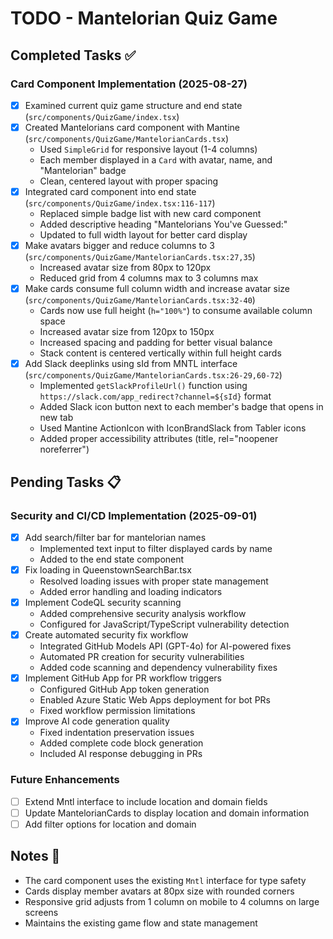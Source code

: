 # TODO - Mantelorian Quiz Game

## Completed Tasks ✅

### Card Component Implementation (2025-08-27)
- [x] Examined current quiz game structure and end state (`src/components/QuizGame/index.tsx`)
- [x] Created Mantelorians card component with Mantine (`src/components/QuizGame/MantelorianCards.tsx`)
  - Used `SimpleGrid` for responsive layout (1-4 columns)
  - Each member displayed in a `Card` with avatar, name, and "Mantelorian" badge
  - Clean, centered layout with proper spacing
- [x] Integrated card component into end state (`src/components/QuizGame/index.tsx:116-117`)
  - Replaced simple badge list with new card component
  - Added descriptive heading "Mantelorians You've Guessed:"
  - Updated to full width layout for better card display
- [x] Make avatars bigger and reduce columns to 3 (`src/components/QuizGame/MantelorianCards.tsx:27,35`)
  - Increased avatar size from 80px to 120px
  - Reduced grid from 4 columns max to 3 columns max
- [x] Make cards consume full column width and increase avatar size (`src/components/QuizGame/MantelorianCards.tsx:32-40`)
  - Cards now use full height (`h="100%"`) to consume available column space
  - Increased avatar size from 120px to 150px
  - Increased spacing and padding for better visual balance
  - Stack content is centered vertically within full height cards
- [x] Add Slack deeplinks using sId from MNTL interface (`src/components/QuizGame/MantelorianCards.tsx:26-29,60-72`)
  - Implemented `getSlackProfileUrl()` function using `https://slack.com/app_redirect?channel=${sId}` format
  - Added Slack icon button next to each member's badge that opens in new tab
  - Used Mantine ActionIcon with IconBrandSlack from Tabler icons
  - Added proper accessibility attributes (title, rel="noopener noreferrer")

## Pending Tasks 📋

### Security and CI/CD Implementation (2025-09-01)
- [x] Add search/filter bar for mantelorian names
  - Implemented text input to filter displayed cards by name
  - Added to the end state component
- [x] Fix loading in QueenstownSearchBar.tsx
  - Resolved loading issues with proper state management
  - Added error handling and loading indicators
- [x] Implement CodeQL security scanning
  - Added comprehensive security analysis workflow
  - Configured for JavaScript/TypeScript vulnerability detection
- [x] Create automated security fix workflow
  - Integrated GitHub Models API (GPT-4o) for AI-powered fixes
  - Automated PR creation for security vulnerabilities
  - Added code scanning and dependency vulnerability fixes
- [x] Implement GitHub App for PR workflow triggers
  - Configured GitHub App token generation
  - Enabled Azure Static Web Apps deployment for bot PRs
  - Fixed workflow permission limitations
- [x] Improve AI code generation quality
  - Fixed indentation preservation issues
  - Added complete code block generation
  - Included AI response debugging in PRs

### Future Enhancements
- [ ] Extend Mntl interface to include location and domain fields
- [ ] Update MantelorianCards to display location and domain information
- [ ] Add filter options for location and domain

## Notes 📝

- The card component uses the existing `Mntl` interface for type safety
- Cards display member avatars at 80px size with rounded corners
- Responsive grid adjusts from 1 column on mobile to 4 columns on large screens
- Maintains the existing game flow and state management